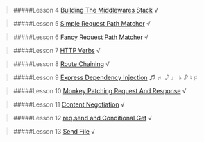 >#####Lesson  4 [Building The Middlewares Stack][4] √

>#####Lesson  5 [Simple Request Path Matcher][5] √

>#####Lesson  6 [Fancy Request Path Matcher][6] √

>#####Lesson  7 [HTTP Verbs][7] √

>#####Lesson  8 [Route Chaining][8] √

>#####Lesson  9 [Express Dependency Injection][9] ♫ 	♬ 	♪ 	♩ 	♭ 	♪ 	♮ 	♯

>#####Lesson 10 [Monkey Patching Request And Response][10] √

>#####Lesson 11 [Content Negotiation][11] √

>#####Lesson 12 [req.send and Conditional Get][12] √

>#####Lesson 13 [Send File][13] √

[4]:https://gist.github.com/hayeah/6bbe2bebf58ec9ae889a
[5]:https://gist.github.com/hayeah/5933719969b041b1cfff
[6]:https://gist.github.com/hayeah/5a79837c9646b8398fd2
[7]:https://gist.github.com/hayeah/8af3c2c52427c3e8b3bb
[8]:https://gist.github.com/hayeah/f0bf015fdeb0a08ffce5
[9]:https://gist.github.com/hayeah/ff0c23ef1eb39f4dcd3a
[10]:https://gist.github.com/hayeah/b136e7631deaa362a716
[11]:https://gist.github.com/hayeah/5b4f082bfc8ec24a268a
[12]:https://gist.github.com/hayeah/095cb6bfa54879efddcf
[13]:https://gist.github.com/hayeah/420d15a0aa429e4cf2d2
